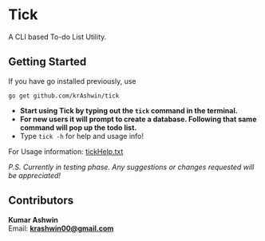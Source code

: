 # Tick
A CLI based To-do List Utility.


## Getting Started
If you have go installed previously, use
```shell 
go get github.com/krAshwin/tick
```

* **Start using Tick by typing out the `tick` command in the terminal.**
* **For new users it will prompt to create a database. Following that same command will pop up the todo list.**
* Type `tick -h` for help and usage info!

For Usage information: [tickHelp.txt](https://github.com/krAshwin/tick/blob/master/tickHelp.txt)

_P.S. Currently in testing phase. Any suggestions or changes requested will be appreciated!_

## Contributors
**Kumar Ashwin** <br>
Email: **krashwin00@gmail.com**
